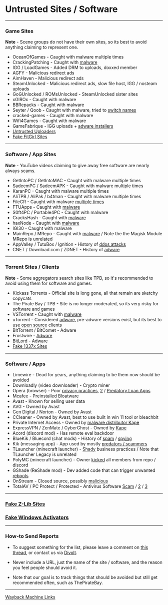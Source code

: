 # Untrusted Sites / Software

---

### Game Sites

**Note** - Scene groups do not have their own sites, so its best to avoid anything claiming to
represent one.

- OceanOfGames - Caught with malware multiple times
- CrackingPatching - Caught with [malware](https://redd.it/qy6z3c)
- IGG / LoadGames - Added DRM to uploads, doxxed member
- AGFY - Malicious redirect ads
- AimHaven - Malicious redirect ads
- SteamUnlocked - Malicious redirect ads, slow file host, IGG / nosteam uploads
- GoGUnlocked / ROMsUnlocked - SteamUnlocked sister sites
- xGIROx - Caught with malware
- BBRepacks - Caught with malware
- Seyter / Qoob - Caught with malware, tried to [switch names](https://rentry.co/qoobrepacker)
- cracked-games - Caught with malware
- Wifi4Games - Caught with malware
- GameFabrique - IGG uploads + [adware installers](https://rentry.co/GameFabrique_Adware/)
- [Untrusted Uploaders](https://rentry.org/pgames#untrusted-uploaders)
- [Fake FitGirl Sites](https://rentry.co/FakeFitgirlwebsites)

---

### Software / App Sites

**Note** - YouTube videos claiming to give away free software are nearly always scams.

- GetIntoPC / GetIntoMAC - Caught with malware multiple times
- SadeemPC / SadeemAPK - Caught with malware multiple times
- KaranPC - Caught with malware multiple times
- AliTPB / AliPak / b4tman - Caught with malware multiple times
- FileCR - Caught with malware [multiple times](https://rentry.co/filecr_malware)
- FTUApps - Caught with [malware](https://redd.it/120xk62)
- S0ft4PC / Portable4PC - Caught with malware
- CracksHash - Caught with [malware](https://redd.it/lklst7)
- haxNode - Caught with
  [malware](https://www.virustotal.com/gui/file/e6318aa4432c304b234df65f5d87bf2577b930ed68ac7e68efcb76b465dc0784)
- IGI30 - Caught with malware
- MainRepo / MRepo - Caught with [malware](https://rentry.co/zu3i6) / Note the the Magisk Module
  MRepo is unrelated
- AppValley / TutuBox / Ignition - History of
  [ddos attacks](https://github.com/nbats/FMHYedit/pull/307)
- CNET / Download.com / ZDNET - History of
  [adware](https://www.reddit.com/r/software/comments/9s7wyb/whats_the_deal_with_sites_like_cnet_softonic_and/e8mtye9/)

---

### Torrent Sites / Clients

**Note** - Some aggregators search sites like TPB, so it's recommended to avoid using them for
software and games.

- Kickass Torrents - Official site is long gone, all that remain are sketchy copycats
- The Pirate Bay / TPB - Site is no longer moderated, so its very risky for software and games
- VSTorrent - Caught with [malware](https://redd.it/x66rz2)
- uTorrent - Considered
  [adware](https://www.theverge.com/2015/3/6/8161251/utorrents-secret-bitcoin-miner-adware-malware),
  pre-adware versions exist, but its best to use
  [open source](https://www.reddit.com/r/FREEMEDIAHECKYEAH/wiki/torrent#wiki_.25BA_torrent_clients)
  clients
- BitTorrent / BitComet - Adware
- Frostwire -
  [Adware](https://www.virustotal.com/gui/file/6a501792717fd86635d80fb258979b823fd53000c6d683904e2fb2407f1706fd)
- BitLord - Adware
- [Fake 1337x Sites](https://redd.it/117fq8t)

---

### Software / Apps

- Limewire - Dead for years, anything claiming to be them now should be avoided
- Downloadly (video downloader) - Crypto miner
- Opera (browser) - Poor
  [privacy practices](https://www.kuketz-blog.de/opera-datensendeverhalten-desktop-version-browser-check-teil13/),
  [2](https://rentry.co/operagx) /
  [Predatory Loan Apps](https://www.androidpolice.com/2020/01/21/opera-predatory-loans/)
- Mcafee - Preinstalled Bloatware
- Avast - Known for selling user data
- AVG - Owned by Avast
- Gen Digital / Norton - Owned by Avast
- CCleaner - Owned by Avast, best to use built in win 11 tool or bleachbit
- Private Internet Access - Owned by [malware distributor Kape](https://redd.it/q3lepv)
- ExpressVPN / ZenMate / CyberGhost - Owned by [Kape](https://rentry.co/i8dwr)
- Acord (discord mod) - Has remote eval backdoor
- BlueKik / Bluecord (chat mods) - History of [spam](https://redd.it/12h2v6n) /
  [spying](https://rentry.co/tvrnw)
- Kik (messaging app) - App used by mostly [predators / scammers](https://youtu.be/9sPaJxRmIPc)
- TLauncher (minecraft launcher) - [Shady](https://redd.it/zmzzrt) business practices / Note that
  TLauncher Legacy is unrelated
- PolyMC (minecraft launcher) - Owner [kicked](https://redd.it/y6lt6s) all members from repo /
  discord
- GShade (ReShade mod) - Dev added code that can trigger unwanted
  [reboots](https://rentry.co/GShade_notice)
- OnStream - Closed source, possibly [malicious](https://rentry.co/upo2r)
- TotalAV / PC Protect / Protected - Antivirus Software
  [Scam](https://www.malwarebytes.com/blog/detections/pup-optional-totalav) /
  [2](https://www.malwarebytes.com/blog/detections/pup-optional-pcprotect) /
  [3](https://youtu.be/PcS3EozgyhI)

---

### [Fake Z-Lib Sites](https://i.imgur.com/z4Ku77B.png)

### [Fake Windows Activators](https://i.imgur.com/Lv2FYbw.png)

---

### How-to Send Reports

- To suggest something for the list, please leave a comment on
  [this thread](https://www.reddit.com/r/FREEMEDIAHECKYEAH/comments/10bh0h9/unsafe_sites_software_thread/),
  or contact us via [Divolt](https://redd.it/uto5vw).

- Never include a URL, just the name of the site / software, and the reason you feel people should
  avoid it.

- Note that our goal is to track things that should be avoided but still get recommended often, such
  as ThePirateBay.

---

[Wayback Machine Links](https://rentry.co/ue9qk)
